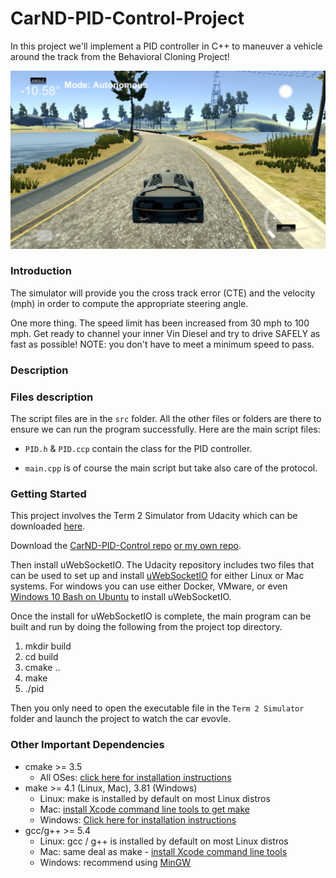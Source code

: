 [image1]: Driving_PID.png "Intro Pic"

# CarND-PID-Control-Project
In this project we'll implement a PID controller in C++ to maneuver a vehicle around the track from the Behavioral Cloning Project!

![Driving Example][image1] 

### Introduction

The simulator will provide you the cross track error (CTE) and the velocity (mph) in order to compute the appropriate steering angle.

One more thing. The speed limit has been increased from 30 mph to 100 mph. Get ready to channel your inner Vin Diesel and try to drive SAFELY as fast as possible! NOTE: you don't have to meet a minimum speed to pass.

### Description

### Files description

The script files are in the `src` folder. All the other files or folders are there to ensure we can run the program successfully. 
Here are the main script files:
 
 - `PID.h` & `PID.ccp` contain the class for the PID controller.
 
 - `main.cpp` is of course the main script but take also care of the protocol.
 
 ### Getting Started

This project involves the Term 2 Simulator from Udacity which can be downloaded [here](https://github.com/udacity/self-driving-car-sim/releases).

Download the [CarND-PID-Control repo](https://github.com/udacity/CarND-PID-Control-Project) [or my own repo](https://github.com/GeraudMM/CarND-PID-Control-Project).

Then install uWebSocketIO.
The Udacity repository includes two files that can be used to set up and install [uWebSocketIO](https://github.com/uWebSockets/uWebSockets) for either Linux or Mac systems. For windows you can use either Docker, VMware, or even [Windows 10 Bash on Ubuntu](https://www.howtogeek.com/249966/how-to-install-and-use-the-linux-bash-shell-on-windows-10/) to install uWebSocketIO.

Once the install for uWebSocketIO is complete, the main program can be built and run by doing the following from the project top directory.

1. mkdir build
2. cd build
3. cmake ..
4. make
5. ./pid


Then you only need to open the executable file in the `Term 2 Simulator` folder and launch the project to watch the car evovle.

### Other Important Dependencies

* cmake >= 3.5
  * All OSes: [click here for installation instructions](https://cmake.org/install/)
* make >= 4.1 (Linux, Mac), 3.81 (Windows)
  * Linux: make is installed by default on most Linux distros
  * Mac: [install Xcode command line tools to get make](https://developer.apple.com/xcode/features/)
  * Windows: [Click here for installation instructions](http://gnuwin32.sourceforge.net/packages/make.htm)
* gcc/g++ >= 5.4
  * Linux: gcc / g++ is installed by default on most Linux distros
  * Mac: same deal as make - [install Xcode command line tools](https://developer.apple.com/xcode/features/)
  * Windows: recommend using [MinGW](http://www.mingw.org/)
